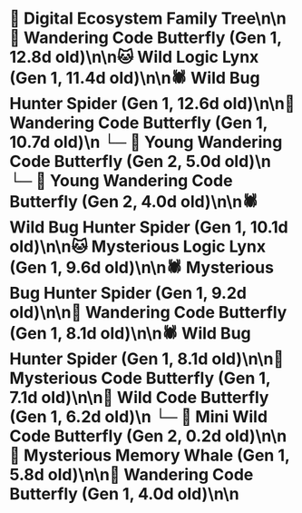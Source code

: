 # 🌳 Digital Ecosystem Family Tree\n\n🦋 Wandering Code Butterfly (Gen 1, 12.8d old)\n\n🐱 Wild Logic Lynx (Gen 1, 11.4d old)\n\n🕷️ Wild Bug Hunter Spider (Gen 1, 12.6d old)\n\n🦋 Wandering Code Butterfly (Gen 1, 10.7d old)\n  └─ 🦋 Young Wandering Code Butterfly (Gen 2, 5.0d old)\n  └─ 🦋 Young Wandering Code Butterfly (Gen 2, 4.0d old)\n\n🕷️ Wild Bug Hunter Spider (Gen 1, 10.1d old)\n\n🐱 Mysterious Logic Lynx (Gen 1, 9.6d old)\n\n🕷️ Mysterious Bug Hunter Spider (Gen 1, 9.2d old)\n\n🦋 Wandering Code Butterfly (Gen 1, 8.1d old)\n\n🕷️ Wild Bug Hunter Spider (Gen 1, 8.1d old)\n\n🦋 Mysterious Code Butterfly (Gen 1, 7.1d old)\n\n🦋 Wild Code Butterfly (Gen 1, 6.2d old)\n  └─ 🦋 Mini Wild Code Butterfly (Gen 2, 0.2d old)\n\n🐋 Mysterious Memory Whale (Gen 1, 5.8d old)\n\n🦋 Wandering Code Butterfly (Gen 1, 4.0d old)\n\n